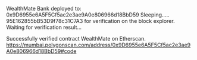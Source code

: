 WealthMate Bank deployed to:  0x9D6955e6A5F5Cf5ac2e3ae9A0e806966d18BbD59
Sleeping.....
95E162855bB53D9f78c31C7A3
for verification on the block explorer. Waiting for verification result...

Successfully verified contract WealthMate on Etherscan.
https://mumbai.polygonscan.com/address/0x9D6955e6A5F5Cf5ac2e3ae9A0e806966d18BbD59#code 
